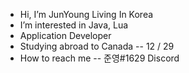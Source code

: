 - Hi, I’m JunYoung Living In Korea
- I’m interested in Java, Lua
- Application Developer
- Studying abroad to Canada -- 12 / 29
- How to reach me -- 준영#1629 Discord

<!---
JunYoung0731/JunYoung0731 is a ✨ special ✨ repository because its `README.md` (this file) appears on your GitHub profile.
You can click the Preview link to take a look at your changes.
--->
